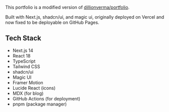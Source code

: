 This portfolio is a modified version of [dillionverma/portfolio](https://github.com/dillionverma/portfolio).

Built with Next.js, shadcn/ui, and magic ui, originally deployed on Vercel and now fixed to be deployable on GitHub Pages.

## Tech Stack

- Next.js 14
- React 18
- TypeScript
- Tailwind CSS
- shadcn/ui
- Magic UI
- Framer Motion
- Lucide React (icons)
- MDX (for blog)
- GitHub Actions (for deployment)
- pnpm (package manager)
